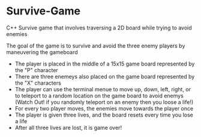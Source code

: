 # Survive-Game

C++ Survive game that involves traversing a 2D board while trying to avoid enemies

The goal of the game is to survive and avoid the three enemy players by maneuvering the gameboard

- The player is placed in the middle of a 15x15 game board represented by the "P" character
- There are three enemeys also placed on the game board represented by the "X" characters
- The player can use the terminal menue to move up, down, left, right, or to teleport to a random location on the game board to avoid enemys (Watch Out! if you randomly teleport on an enemy then you loose a life!) 
- For every two player moves, the enemies move towards the player once 
- The player is given three lives, and the board resets every time you lose a life 
- After all three lives are lost, it is game over!
